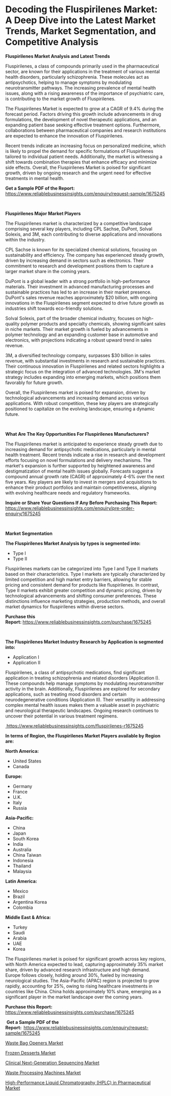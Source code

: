 <p><h1>Decoding the Fluspirilenes Market: A Deep Dive into the Latest Market Trends, Market Segmentation, and Competitive Analysis</h1></p><p><strong>Fluspirilenes Market Analysis and Latest Trends</strong></p>
<p><p>Fluspirilenes, a class of compounds primarily used in the pharmaceutical sector, are known for their applications in the treatment of various mental health disorders, particularly schizophrenia. These molecules act as antipsychotics, helping to manage symptoms by modulating neurotransmitter pathways. The increasing prevalence of mental health issues, along with a rising awareness of the importance of psychiatric care, is contributing to the market growth of Fluspirilenes.</p><p>The Fluspirilenes Market is expected to grow at a CAGR of 9.4% during the forecast period. Factors driving this growth include advancements in drug formulations, the development of novel therapeutic applications, and an expanding patient base seeking effective treatment options. Furthermore, collaborations between pharmaceutical companies and research institutions are expected to enhance the innovation of Fluspirilenes.</p><p>Recent trends indicate an increasing focus on personalized medicine, which is likely to propel the demand for specific formulations of Fluspirilenes tailored to individual patient needs. Additionally, the market is witnessing a shift towards combination therapies that enhance efficacy and minimize side effects. Overall, the Fluspirilenes Market is poised for significant growth, driven by ongoing research and the urgent need for effective treatments in mental health.</p></p>
<p><strong>Get a Sample PDF of the Report:&nbsp;</strong> <a href="https://www.reliablebusinessinsights.com/enquiry/request-sample/1675245?utm_campaign=57&utm_medium=2&utm_source=Github&utm_content=ia&utm_term=10102024&utm_id=fluspirilenes">https://www.reliablebusinessinsights.com/enquiry/request-sample/1675245</a></p>
<p>&nbsp;</p>
<p><strong>Fluspirilenes Major Market Players</strong></p>
<p><p>The Fluspirilenes market is characterized by a competitive landscape comprising several key players, including CPL Sachse, DuPont, Solval Solexis, and 3M, each contributing to diverse applications and innovations within the industry. </p><p>CPL Sachse is known for its specialized chemical solutions, focusing on sustainability and efficiency. The company has experienced steady growth, driven by increasing demand in sectors such as electronics. Their commitment to research and development positions them to capture a larger market share in the coming years.</p><p>DuPont is a global leader with a strong portfolio in high-performance materials. Their investment in advanced manufacturing processes and sustainable practices has led to an increase in their market presence. DuPont's sales revenue reaches approximately $20 billion, with ongoing innovations in the Fluspirilenes segment expected to drive future growth as industries shift towards eco-friendly solutions.</p><p>Solval Solexis, part of the broader chemical industry, focuses on high-quality polymer products and specialty chemicals, showing significant sales in niche markets. Their market growth is fueled by advancements in polymer technology and an expanding customer base in automotive and electronics, with projections indicating a robust upward trend in sales revenue.</p><p>3M, a diversified technology company, surpasses $30 billion in sales revenue, with substantial investments in research and sustainable practices. Their continuous innovation in Fluspirilenes and related sectors highlights a strategic focus on the integration of advanced technologies. 3M's market strategy includes expanding into emerging markets, which positions them favorably for future growth.</p><p>Overall, the Fluspirilenes market is poised for expansion, driven by technological advancements and increasing demand across various applications. With robust competition, these key players are strategically positioned to capitalize on the evolving landscape, ensuring a dynamic future.</p></p>
<p>&nbsp;</p>
<p><strong>What Are The Key Opportunities For Fluspirilenes Manufacturers?</strong></p>
<p><p>The Fluspirilenes market is anticipated to experience steady growth due to increasing demand for antipsychotic medications, particularly in mental health treatment. Recent trends indicate a rise in research and development efforts focusing on novel formulations and delivery mechanisms. The market's expansion is further supported by heightened awareness and destigmatization of mental health issues globally. Forecasts suggest a compound annual growth rate (CAGR) of approximately 4-6% over the next five years. Key players are likely to invest in mergers and acquisitions to enhance their product portfolios and maintain competitiveness, aligning with evolving healthcare needs and regulatory frameworks.</p></p>
<p><strong>Inquire or Share Your Questions If Any Before Purchasing This Report:</strong> <a href="https://www.reliablebusinessinsights.com/enquiry/pre-order-enquiry/1675245?utm_campaign=57&utm_medium=2&utm_source=Github&utm_content=ia&utm_term=10102024&utm_id=fluspirilenes">https://www.reliablebusinessinsights.com/enquiry/pre-order-enquiry/1675245</a></p>
<p>&nbsp;</p>
<p><strong>Market Segmentation</strong></p>
<p><strong>The Fluspirilenes Market Analysis by types is segmented into:</strong></p>
<p><ul><li>Type I</li><li>Type II</li></ul></p>
<p><p>Fluspirilenes markets can be categorized into Type I and Type II markets based on their characteristics. Type I markets are typically characterized by limited competition and high market entry barriers, allowing for stable pricing and consistent demand for products like fluspirilenes. In contrast, Type II markets exhibit greater competition and dynamic pricing, driven by technological advancements and shifting consumer preferences. These distinctions influence marketing strategies, production methods, and overall market dynamics for fluspirilenes within diverse sectors.</p></p>
<p><strong>Purchase this Report:&nbsp;</strong><a href="https://www.reliablebusinessinsights.com/purchase/1675245?utm_campaign=57&utm_medium=2&utm_source=Github&utm_content=ia&utm_term=10102024&utm_id=fluspirilenes">https://www.reliablebusinessinsights.com/purchase/1675245</a></p>
<p>&nbsp;</p>
<p><strong>The Fluspirilenes Market Industry Research by Application is segmented into:</strong></p>
<p><ul><li>Application I</li><li>Application II</li></ul></p>
<p><p>Fluspirilenes, a class of antipsychotic medications, find significant application in treating schizophrenia and related disorders (Application I). These compounds help manage symptoms by modulating neurotransmitter activity in the brain. Additionally, Fluspirilenes are explored for secondary applications, such as treating mood disorders and certain neurodegenerative conditions (Application II). Their versatility in addressing complex mental health issues makes them a valuable asset in psychiatric and neurological therapeutic landscapes. Ongoing research continues to uncover their potential in various treatment regimens.</p></p>
<p><a href="https://www.reliablebusinessinsights.com/fluspirilenes-r1675245?utm_campaign=57&utm_medium=2&utm_source=Github&utm_content=ia&utm_term=10102024&utm_id=fluspirilenes">&nbsp;https://www.reliablebusinessinsights.com/fluspirilenes-r1675245</a></p>
<p><strong>In terms of Region, the Fluspirilenes Market Players available by Region are:</strong></p>
<p>
    <p> <strong> North America: </strong>
        <ul>
            <li>United States</li>
            <li>Canada</li>
        </ul>
        </p> 
    <p> <strong> Europe: </strong>
        <ul>
            <li>Germany</li>
            <li>France</li>
            <li>U.K.</li>
            <li>Italy</li>
            <li>Russia</li>
        </ul>
        </p> 
    <p> <strong> Asia-Pacific: </strong>
        <ul>
            <li>China</li>
            <li>Japan</li>
            <li>South Korea</li>
            <li>India</li>
            <li>Australia</li>
            <li>China Taiwan</li>
            <li>Indonesia</li>
            <li>Thailand</li>
            <li>Malaysia</li>
        </ul>
        </p> 
    <p> <strong> Latin America: </strong>
        <ul>
            <li>Mexico</li>
            <li>Brazil</li>
            <li>Argentina Korea</li>
            <li>Colombia</li>
        </ul>
        </p> 
    <p> <strong> Middle East & Africa: </strong>
        <ul>
            <li>Turkey</li>
            <li>Saudi</li>
            <li>Arabia</li>
            <li>UAE</li>
            <li>Korea</li>
        </ul>
    </p>
    </p>
<p><p>The Fluspirilenes market is poised for significant growth across key regions, with North America expected to lead, capturing approximately 35% market share, driven by advanced research infrastructure and high demand. Europe follows closely, holding around 30%, fueled by increasing neurological studies. The Asia-Pacific (APAC) region is projected to grow rapidly, accounting for 25%, owing to rising healthcare investments in countries like China. China holds approximately 10% share, emerging as a significant player in the market landscape over the coming years.</p></p>
<p><strong>Purchase this Report: </strong><a href="https://www.reliablebusinessinsights.com/purchase/1675245?utm_campaign=57&utm_medium=2&utm_source=Github&utm_content=ia&utm_term=10102024&utm_id=fluspirilenes">https://www.reliablebusinessinsights.com/purchase/1675245</a></p>
<p>&nbsp;<strong>Get a Sample PDF of the Report:&nbsp;&nbsp;</strong><a href="https://www.reliablebusinessinsights.com/enquiry/request-sample/1675245?utm_campaign=57&utm_medium=2&utm_source=Github&utm_content=ia&utm_term=10102024&utm_id=fluspirilenes">https://www.reliablebusinessinsights.com/enquiry/request-sample/1675245</a></p>
<p><strong></strong></p>
<p><p><a href="https://github.com/malandranz3ggo/Market-Research-Report-List-1/blob/main/waste-bag-openers-market.md?utm_campaign=57&utm_medium=2&utm_source=Github&utm_content=ia&utm_term=10102024&utm_id=fluspirilenes">Waste Bag Openers Market</a></p><p><a href="https://issuu.com/reportprime-2/docs/frozen-desserts-market-size-2030.pp_9e81a0bb928e12?utm_campaign=57&utm_medium=2&utm_source=Github&utm_content=ia&utm_term=10102024&utm_id=fluspirilenes">Frozen Desserts Market</a></p><p><a href="https://www.linkedin.com/pulse/emerging-clinical-next-generation-sequencing-market-opportunities-fuocf?utm_campaign=57&utm_medium=2&utm_source=Github&utm_content=ia&utm_term=10102024&utm_id=fluspirilenes">Clinical Next-Generation Sequencing Market</a></p><p><a href="https://github.com/haydee0czminge/Market-Research-Report-List-1/blob/main/waste-processing-machines-market.md?utm_campaign=57&utm_medium=2&utm_source=Github&utm_content=ia&utm_term=10102024&utm_id=fluspirilenes">Waste Processing Machines Market</a></p><p><a href="https://www.linkedin.com/pulse/high-performance-liquid-chromatography-hplc-pharmaceutical-ip9cf?utm_campaign=57&utm_medium=2&utm_source=Github&utm_content=ia&utm_term=10102024&utm_id=fluspirilenes">High-Performance Liquid Chromatography (HPLC) in Pharmaceutical Market</a></p></p>